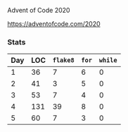 Advent of Code 2020

https://adventofcode.com/2020


### Stats

Day | LOC | `flake8` | `for` | `while`
--- | --- | --- | --- | ---
1 |       36 |        7 |        6 |        0
2 |       41 |        3 |        5 |        0
3 |       53 |        7 |        4 |        0
4 |      131 |       39 |        8 |        0
5 |       60 |        7 |        3 |        0

